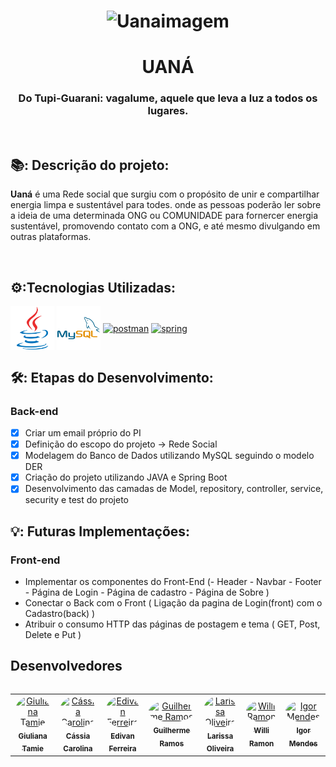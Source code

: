 

<h1 align="center"> </h1>


<h1 align="center"><img src="https://github.com/projetouana.png" alt="Uanaimagem" width="200" heigth= "200"></h1>
<h1 align="center">UANÁ</h1> 
<h3 align="center">Do Tupi-Guarani: vagalume, aquele que leva a luz a todos os lugares.</h3><br>

## 📚: Descrição do projeto:
<p style="text=align: justify;"> <b>Uaná</b> é uma Rede social que surgiu com o propósito de unir e compartilhar energia limpa e sustentável para todes. onde as pessoas poderão ler sobre a ideia de
uma determinada ONG ou COMUNIDADE para fornercer energia sustentável, promovendo contato com a ONG, e até mesmo divulgando em outras plataformas.</p><br>
<table>
  <tr>
<h2 align="left">⚙️:Tecnologias Utilizadas:</h2>
<div style="display: inline_block; padding-right:100">
<a href="https://www.java.com/" target="_blank" title="Java"><img align="center" src="https://raw.githubusercontent.com/devicons/devicon/master/icons/java/java-original.svg" alt="java" width="70" height="70"/></a> 
<a href="https://www.mysql.com/" target="_blank" title="MySQL"><img align="center" src="https://raw.githubusercontent.com/devicons/devicon/master/icons/mysql/mysql-original-wordmark.svg" alt="mysql" width="70" height="70"/></a>
<a href="https://postman.com/" target="_blank" title="PostMan"><img align="center" src="https://www.vectorlogo.zone/logos/getpostman/getpostman-icon.svg" alt="postman" width=width="50" height="50"/></a> 
<a href="https://spring.io/" target="_blank" title="SpringBoot"><img align="center" src="https://www.vectorlogo.zone/logos/springio/springio-icon.svg" alt="spring" width="50" height="50"/></a>
</div>
   

## 🛠️: Etapas do Desenvolvimento:
   ### Back-end
- [x] Criar um email próprio  do PI
- [x] Definição do escopo do projeto -> Rede Social
- [x] Modelagem do Banco de Dados utilizando MySQL seguindo o modelo DER
- [x] Criação do projeto utilizando JAVA e Spring Boot
- [x] Desenvolvimento das camadas de Model, repository, controller, service, security e test do projeto 
  
## 💡: Futuras Implementações:
### Front-end

   
- Implementar os componentes do Front-End (- Header - Navbar 
                                           - Footer
                                           - Página de Login
                                           - Página de cadastro
                                           - Página de Sobre )
- Conectar o Back com o Front ( Ligação da pagina de Login(front) com o Cadastro(back) )
- Atribuir o consumo HTTP das páginas de postagem e tema ( GET, Post, Delete e Put )
    

  
## Desenvolvedores

<table>
  <tr>
    <td align="center"><a href="https://github.com/gtamie"><img style="border-radius: 50%;" src="https://github.com/gtamie.png" width="100px;" alt="Giuliana Tamie"/><br /><sub><b>Giuliana Tamie </b></sub></a><br/></td>
    <td align="center"><a href="https://github.com/cassiacfwatanabe"><img style="border-radius: 50%;" src="https://github.com/cassiacfwatanabe.png" width="100px;" alt="Cássia Carolina"/><br /><sub><b>Cássia Carolina </b></sub></a><br/></td> 
    <td align="center"><a href="https://github.com/ed1van"><img style="border-radius: 50%;" src="https://github.com/ed1van.png" width="100px;" alt="Edivan Ferreira"/><br /><sub><b>Edivan Ferreira</b></sub></a><br/></td> 
    <td align="center"><a href="https://github.com/GuilhermeRamosTeixeira"><img style="border-radius: 50%;" src="https://github.com/GuilhermeRamosTeixeira.png" width="100px;" alt="Guilherme Ramos"/><br /><sub><b> Guilherme Ramos</b></sub></a><br/></td> 
     <td align="center"><a href="https://github.com/larissa-oliv"><img style="border-radius: 50%;" src="https://github.com/larissa-oliv.png" width="100px;" alt="Larissa Oliveira"/><br /><sub><b>Larissa Oliveira</b></sub></a><br/></td> 
    <td align="center"><a href="https://github.com/WilliRamon"><img style="border-radius: 50%;" src="https://github.com/WilliRamon.png" width="100px;" alt="Willi Ramon"/><br /><sub><b>Willi Ramon</b></sub></a><br/></td> 
    <td align="center"><a href="https://github.com/DwIgor"><img style="border-radius: 50%;" src="https://github.com/DwIgor.png" width="100px;" alt="Igor Mendes"/><br /><sub><b>Igor Mendes</b></sub></a><br/></td> 
